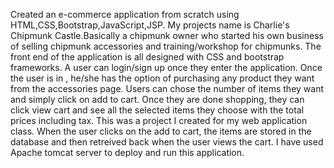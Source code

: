 Created an e-commerce application from scratch using HTML,CSS,Bootstrap,JavaScript,JSP.
My projects name is Charlie's Chipmunk Castle.Basically a chipmunk owner who started his own business of selling chipmunk accessories and training/workshop for chipmunks.
The front end of the application is all designed with CSS and bootstrap frameworks.
A user can login/sign up once they enter the application. 
Once the user is in , he/she has the option of purchasing any product they want from the accessories page.
Users can chose the number of items they want and simply click on add to cart. Once they are done shopping,
they can click view cart and see all the selected items they choose with the total prices including tax.
This was a project I created for my web application class. 
When the user clicks on the add to cart, the items are stored in the database and then retreived back when the user views the cart.
I have used Apache tomcat server to deploy and run this application.

